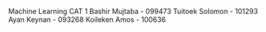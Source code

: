 Machine Learning CAT 1 
Bashir Mujtaba - 099473
Tuitoek Solomon - 101293
Ayan Keynan - 093268
Koileken Amos - 100636
